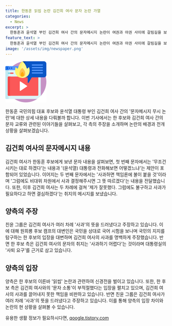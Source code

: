 ```yaml
---
title: 한동훈 읽씹 논란 김건희 여사 문자 논란 가열
categories:
  - News
excerpt: >
  한동훈과 윤석열 부인 김건희 여사 간의 문자메시지 논란이 여권과 야권 사이에 갈림길을 보이고 있다. 김 여사가 한 후보에게 보낸 다섯 차례의 문자가 공개되면서 친윤 인사들과 한 후보의 주장이 엇갈리고 있으며, 김 여사의 사과를 둘러싼 논란도 계속되고 있다. 김 여사의 문자 내용과 그에 대한 한 후보의 대응, 그리고 친윤 그룹과 한 후보 측의 입장 차이로 인해 정치권에선 큰 파장을 일으키고 있다.
feature_text: >
  한동훈과 윤석열 부인 김건희 여사 간의 문자메시지 논란이 여권과 야권 사이에 갈림길을 보이고 있다. 김 여사가 한 후보에게 보낸 다섯 차례의 문자가 공개되면서 친윤 인사들과 한 후보의 주장이 엇갈리고 있으며, 김 여사의 사과를 둘러싼 논란도 계속되고 있다. 김 여사의 문자 내용과 그에 대한 한 후보의 대응, 그리고 친윤 그룹과 한 후보 측의 입장 차이로 인해 정치권에선 큰 파장을 일으키고 있다.
image: '/assets/img/newspaper.png'
---
```


<p><img src="/assets/img/news.png" alt="rentncar 속보" /></p>

<p>한동훈 국민의힘 대표 후보와 윤석열 대통령 부인 김건희 여사 간의 '문자메시지 무시 논란'에 대한 상세 내용을 다뤄볼까 합니다. 이번 기사에서는 한 후보와 김건희 여사 간의 문자 교류와 관련된 이야기들을 살펴보고, 각 측의 주장을 소개하며 논란의 배경과 전개 상황을 살펴보겠습니다.</p>

<h2 data-ke-size="size26">김건희 여사의 문자메시지 내용</h2>

<p>김건희 여사가 한동훈 후보에게 보낸 문자 내용을 살펴보면, 첫 번째 문자에서는 '무조건 시키는 대로 하겠다'는 내용과 '(윤석열) 대통령과 전화해보면 어떻겠느냐'는 제안이 포함되어 있었습니다. 이어지는 두 번째 문자에서는 '사과하면 책임론에 불이 붙을 것'이라며 '그럼에도 비대위 차원에서 사과 결정해주시면 그 뜻 따르겠다'는 내용을 전달했습니다. 또한, 이후 김건희 여사는 두 차례에 걸쳐 '제가 잘못했다. 그럼에도 불구하고 사과가 필요하다고 하면 결심하겠다'는 취지의 메시지를 보냈습니다.</p>

<h2 data-ke-size="size26">양측의 주장</h2>

<p>친윤 그룹은 김건희 여사가 여러 차례 '사과'의 뜻을 드러냈다고 주장하고 있습니다. 이에 대해 원희룡 후보 캠프의 대변인은 국민을 상대로 국어 시험을 보나며 국민의 지지를 탐구하는 한 후보의 입장을 대변하며 김건희 여사의 사과를 명백하게 주장했습니다. 반면 한 후보 측은 김건희 여사의 문자의 취지는 '사과하기 어렵다'는 것이라며 대통령실의 '사퇴 요구'를 근거로 삼고 있습니다.</p>

<h2 data-ke-size="size26">양측의 입장</h2>

<p>양측은 한 후보의 이른바 '읽씹' 논란과 관련하여 신경전을 벌이고 있습니다. 또한, 한 후보 측은 김건희 여사와의 '문자 소통'이 부적절했다는 입장을 펼치고 있으며, 김건희 여사의 사과를 끌어내지 못한 책임을 비판하고 있습니다. 반면 친윤 그룹은 김건희 여사가 여러 차례 '사과'의 뜻을 드러냈다고 주장하고 있습니다. 이를 통해 양측의 입장 차이와 논란의 현 상황을 살펴볼 수 있습니다.</p>
유용한 생활 정보가 필요하시다면, <a href="https://qoogle.tistory.com" rel="dofollow">qoogle.tistory.com</a>


